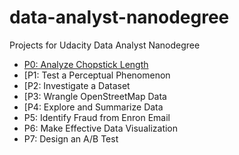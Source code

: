 # data-analyst-nanodegree
Projects for Udacity Data Analyst Nanodegree



- [P0: Analyze Chopstick Length](https://github.com/mabelvj/data-analyst-nanodegree/tree/master/P0-analyze-chopstick-length)
- [P1: Test a Perceptual Phenomenon
- [P2: Investigate a Dataset
- [P3: Wrangle OpenStreetMap Data
- [P4: Explore and Summarize Data
- P5: Identify Fraud from Enron Email
- P6: Make Effective Data Visualization
- P7: Design an A/B Test
